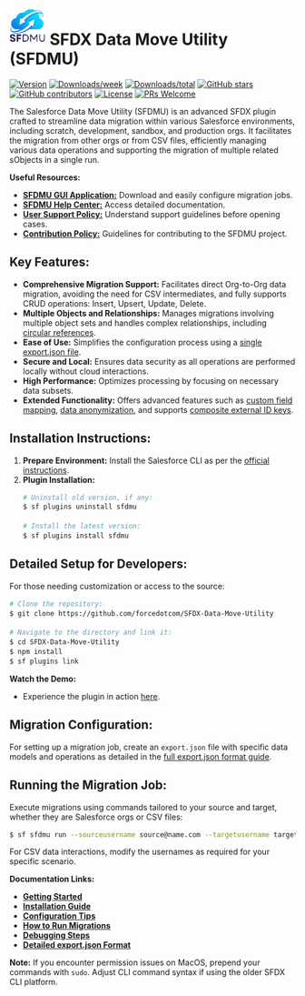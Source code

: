 # ![SFDMU](src/images/logo-black.png)&nbsp;SFDX Data Move Utility (SFDMU)

[![Version](https://img.shields.io/npm/v/sfdmu.svg)](https://npmjs.org/package/sfdmu)
[![Downloads/week](https://img.shields.io/npm/dw/sfdmu.svg)](https://npmjs.org/package/sfdmu)
[![Downloads/total](https://img.shields.io/npm/dt/sfdmu.svg)](https://npmjs.org/package/sfdmu)
[![GitHub stars](https://img.shields.io/github/stars/forcedotcom/SFDX-Data-Move-Utility)](https://gitHub.com/forcedotcom/SFDX-Data-Move-Utility/stargazers/)
[![GitHub contributors](https://img.shields.io/github/contributors/forcedotcom/SFDX-Data-Move-Utility.svg)](https://github.com/forcedotcom/SFDX-Data-Move-Utility/graphs/contributors/)
[![License](https://img.shields.io/npm/l/sfdmu.svg)](https://github.com/forcedotcom/SFDX-Data-Move-Utility/blob/master/LICENSE.txt)
[![PRs Welcome](https://img.shields.io/badge/PRs-welcome-brightgreen.svg?style=flat-square)](http://makeapullrequest.com)

The Salesforce Data Move Utility (SFDMU) is an advanced SFDX plugin crafted to streamline data migration within various Salesforce environments, including scratch, development, sandbox, and production orgs. It facilitates the migration from other orgs or from CSV files, efficiently managing various data operations and supporting the migration of multiple related sObjects in a single run.

**Useful Resources:**
- [**SFDMU GUI Application:**](https://github.com/forcedotcom/SFDX-Data-Move-Utility-Desktop-App) Download and easily configure migration jobs.
- [**SFDMU Help Center:**](https://help.sfdmu.com/) Access detailed documentation.
- [**User Support Policy:**](https://help.sfdmu.com/full-documentation/additional-information/support_policy) Understand support guidelines before opening cases.
- [**Contribution Policy:**](https://help.sfdmu.com/full-documentation/additional-information/code_contribution_policy) Guidelines for contributing to the SFDMU project.

## Key Features:
- **Comprehensive Migration Support:** Facilitates direct Org-to-Org data migration, avoiding the need for CSV intermediates, and fully supports CRUD operations: Insert, Upsert, Update, Delete.
- **Multiple Objects and Relationships:** Manages migrations involving multiple object sets and handles complex relationships, including [circular references](https://help.sfdmu.com/examples/basic-examples#example-1-handling-circular-references).
- **Ease of Use:** Simplifies the configuration process using a [single export.json file](https://help.sfdmu.com/full-configuration).
- **Secure and Local:** Ensures data security as all operations are performed locally without cloud interactions.
- **High Performance:** Optimizes processing by focusing on necessary data subsets.
- **Extended Functionality:** Offers advanced features such as [custom field mapping](https://help.sfdmu.com/full-documentation/advanced-features/fields-mapping), [data anonymization](https://help.sfdmu.com/full-documentation/advanced-features/data-anonymization), and supports [composite external ID keys](https://help.sfdmu.com/full-documentation/advanced-features/composite-external-id-keys).

## Installation Instructions:
1. **Prepare Environment:** Install the Salesforce CLI as per the [official instructions](https://developer.salesforce.com/docs/atlas.en-us.sfdx_setup.meta/sfdx_setup/sfdx_setup_install_cli.htm).
2. **Plugin Installation:**
   ```bash
   # Uninstall old version, if any:
   $ sf plugins uninstall sfdmu
   
   # Install the latest version:
   $ sf plugins install sfdmu
   ```

## Detailed Setup for Developers:
For those needing customization or access to the source:
```bash
# Clone the repository:
$ git clone https://github.com/forcedotcom/SFDX-Data-Move-Utility

# Navigate to the directory and link it:
$ cd SFDX-Data-Move-Utility
$ npm install
$ sf plugins link
```

**Watch the Demo:**
- Experience the plugin in action [here](https://www.youtube.com/watch?v=KI_1vD93prA).

## Migration Configuration:
For setting up a migration job, create an `export.json` file with specific data models and operations as detailed in the [full export.json format guide](https://help.sfdmu.com/full-documentation/configuration-and-running/full-exportjson-format).

## Running the Migration Job:
Execute migrations using commands tailored to your source and target, whether they are Salesforce orgs or CSV files:
```bash
$ sf sfdmu run --sourceusername source@name.com --targetusername target@name.com
```
For CSV data interactions, modify the usernames as required for your specific scenario.

**Documentation Links:**
- [**Getting Started**](https://help.sfdmu.com/get-started)
- [**Installation Guide**](https://help.sfdmu.com/installation)
- [**Configuration Tips**](https://help.sfdmu.com/configuration)
- [**How to Run Migrations**](https://help.sfdmu.com/running)
- [**Debugging Steps**](https://help.sfdmu.com/debugging)
- [**Detailed export.json Format**](https://help.sfdmu.com/full-configuration)

**Note:** If you encounter permission issues on MacOS, prepend your commands with `sudo`. Adjust CLI command syntax if using the older SFDX CLI platform.

